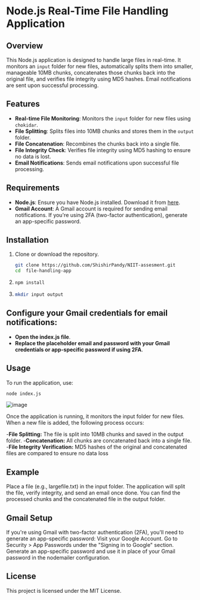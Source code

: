 # Node.js Real-Time File Handling Application

## Overview

This Node.js application is designed to handle large files in real-time. It monitors an `input` folder for new files, automatically splits them into smaller, manageable 10MB chunks, concatenates those chunks back into the original file, and verifies file integrity using MD5 hashes. Email notifications are sent upon successful processing.

## Features

- **Real-time File Monitoring**: Monitors the `input` folder for new files using `chokidar`.
- **File Splitting**: Splits files into 10MB chunks and stores them in the `output` folder.
- **File Concatenation**: Recombines the chunks back into a single file.
- **File Integrity Check**: Verifies file integrity using MD5 hashing to ensure no data is lost.
- **Email Notifications**: Sends email notifications upon successful file processing.

## Requirements

- **Node.js**: Ensure you have Node.js installed. Download it from [here](https://nodejs.org/).
- **Gmail Account**: A Gmail account is required for sending email notifications. If you're using 2FA (two-factor authentication), generate an app-specific password.

## Installation

1. Clone or download the repository.

   ```bash
   git clone https://github.com/ShishirPandy/NIIT-assesment.git
   cd  file-handling-app

2. ```bash
   npm install

3. ```bash 
   mkdir input output

## Configure your Gmail credentials for email notifications:

- **Open the index.js file**.
- **Replace the placeholder email and password with your Gmail credentials or app-specific password if using 2FA**.

## Usage
To run the application, use:
   ```bash 
   node index.js
```
![image](https://github.com/user-attachments/assets/8f840b82-e32e-4e33-9d9d-a007c37e0e5f)

Once the application is running, it monitors the input folder for new files. When a new file is added, the following process occurs:

-**File Splitting:** The file is split into 10MB chunks and saved in the output folder.
-**Concatenation:** All chunks are concatenated back into a single file.
-**File Integrity Verification:** MD5 hashes of the original and concatenated files are compared to ensure no data loss

## Example
Place a file (e.g., largefile.txt) in the input folder.
The application will split the file, verify integrity, and send an email once done.
You can find the processed chunks and the concatenated file in the output folder.

## Gmail Setup

If you're using Gmail with two-factor authentication (2FA), you'll need to generate an app-specific password:
Visit your Google Account.
Go to Security > App Passwords under the "Signing in to Google" section.
Generate an app-specific password and use it in place of your Gmail password in the nodemailer configuration.

## License

This project is licensed under the MIT License.



